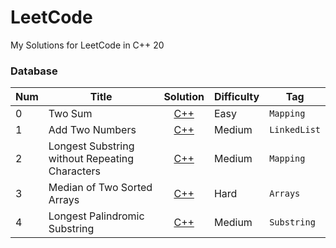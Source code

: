 LeetCode
========

My Solutions for LeetCode in C++ 20

### Database

|Num|Title|Solution|Difficulty|Tag|
|---|-----|--------|----------|---|
|0|Two Sum|<div align="center">[C++](000.%20Two%20Sum/twoSum.cpp)</div> |Easy|`Mapping`|
|1|Add Two Numbers|<div align="center">[C++](001.%20Add%20Two%20Numbers/addTwoNumbers.cpp)</div> |Medium|`LinkedList`|
|2|Longest Substring without Repeating Characters|<div align="center">[C++](002.%20Longest%20Substring%20Without%20Repeating%20Characters/longestSubstringWithoutRepeatingCharacters.cpp)</div> |Medium|`Mapping`|
|3|Median of Two Sorted Arrays|<div align="center">[C++](003.%20Median%20of%20Two%20Sorted%20Arrays/medianOfTwoSortedArrays.cpp)</div>|Hard|`Arrays`
|4|Longest Palindromic Substring|<div align="center">[C++](004.%20Longest%20Palindromic%20Substring/longestPalindromicSubstring.cpp)</div>|Medium|`Substring`
